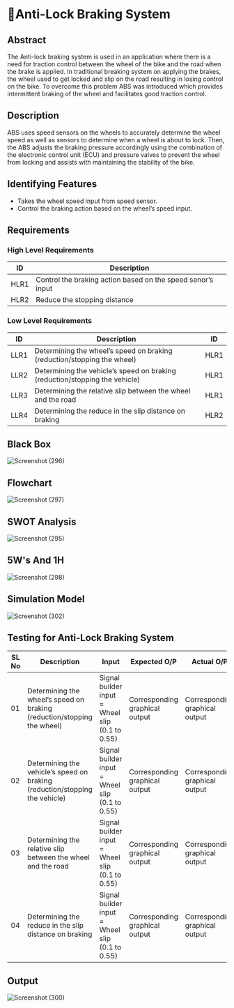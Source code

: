 # 📌Anti-Lock Braking System

## Abstract

The Anti-lock braking system is used in an application where there is a need for traction control between the wheel of the bike and the road when the brake is applied.
In traditional breaking system on applying the brakes, the wheel used to get locked and slip on the road resulting in losing control on the bike. To overcome this
problem ABS was introduced which provides intermittent braking of the wheel and facilitates good traction control. 
  
## Description

ABS uses speed sensors on the wheels to accurately determine the wheel speed as well as sensors to determine when a wheel is about to lock. Then, the ABS adjusts the
braking pressure accordingly using the combination of the electronic control unit (ECU) and pressure valves to prevent the wheel from locking and assists with
maintaining the stability of the bike.

## Identifying Features

* Takes the wheel speed input from speed sensor.
* Control the braking action based on the wheel’s speed input.

## Requirements

### High Level Requirements

| ID	|Description|
|-----|----------|
|HLR1|Control the braking action based on the speed senor’s input|
|HLR2|Reduce the stopping distance|

### Low Level Requirements

| ID	|Description| ID |
|-----|----------|-----|
|LLR1|Determining the wheel’s speed on braking (reduction/stopping the wheel)|HLR1|
|LLR2|Determining the vehicle’s speed on braking (reduction/stopping the vehicle)|HLR1|
|LLR3|Determining the relative slip between the wheel and the road|HLR1|
|LLR4|Determining the reduce in the slip distance on braking|HLR2|

## Black Box

![Screenshot (296)](https://user-images.githubusercontent.com/42509490/160197020-7e2688b5-e9bd-4ca1-a322-6e37bb142a69.png)

## Flowchart

![Screenshot (297)](https://user-images.githubusercontent.com/42509490/160228019-1a506cc7-bbfd-4896-8506-acdf8ec7ac38.png)

## SWOT Analysis

![Screenshot (295)](https://user-images.githubusercontent.com/42509490/160194974-011710ee-e198-48da-a448-84c230893f24.png)

## 5W's And 1H

![Screenshot (298)](https://user-images.githubusercontent.com/42509490/160229128-0d39030b-e1c7-4cd7-9635-077e52b840ff.png)

## Simulation Model

![Screenshot (302)](https://user-images.githubusercontent.com/42509490/160253236-3ea587c9-4d97-48d4-95e7-634ee1d126b9.png)

## Testing for Anti-Lock Braking System

|SL No|Description|Input|Expected O/P|Actual O/P|Status|
|-----|------------|------------|------------|---------|----------|
|01|Determining the wheel’s speed on braking (reduction/stopping the wheel)|Signal builder input = Wheel slip (0.1 to 0.55) | Corresponding graphical output|Corresponding graphical output| Pass |
|02|Determining the vehicle’s speed on braking (reduction/stopping the vehicle)|Signal builder input = Wheel slip (0.1 to 0.55)| Corresponding graphical output|Corresponding graphical output| Pass | 
|03|Determining the relative slip between the wheel and the road|Signal builder input = Wheel slip (0.1 to 0.55)| Corresponding graphical output|Corresponding graphical output| Pass | 
|04|Determining the reduce in the slip distance on braking| Signal builder input = Wheel slip (0.1 to 0.55)| Corresponding graphical output|Corresponding graphical output| Pass | 

## Output

![Screenshot (300)](https://user-images.githubusercontent.com/42509490/160251176-6bc619b2-f51b-4c34-94a4-7a81aa57b79a.png)
